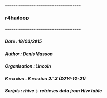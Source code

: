 ##### --------------------------------------
###   r4hadoop
##### --------------------------------------
##### Date : 18/03/2015
##### Author : Denis Masson
##### Organisation : Lincoln
##### R version : R version 3.1.2 (2014-10-31)
##### Scripts : rhive <- retrieves data from Hive table
